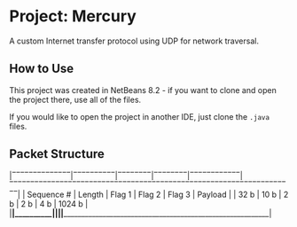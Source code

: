 # Project: Mercury

A custom Internet transfer protocol using UDP for network traversal.

## How to Use

This project was created in NetBeans 8.2 - if you want to clone and open the project there, use all of the files.

If you would like to open the project in another IDE, just clone the `.java` files.

## Packet Structure

|‾‾‾‾‾‾‾‾‾‾‾‾‾‾|‾‾‾‾‾‾‾‾‾‾|‾‾‾‾‾‾‾‾|‾‾‾‾‾‾‾‾|‾‾‾‾‾‾‾‾‾‾‾‾|‾‾‾‾‾‾‾‾‾‾‾‾‾‾‾‾‾‾‾‾‾‾‾‾‾‾‾‾‾‾‾‾‾‾‾‾‾‾‾‾‾‾‾‾‾‾‾‾‾‾‾‾‾‾‾‾‾‾‾‾‾‾‾‾‾‾‾‾|
|  Sequence #  |  Length  | Flag 1 | Flag 2 |   Flag 3   |                              Payload                               |
|     32 b     |   10 b   |  2 b   |  2 b   |    4 b     |                                1024 b                              |
|______________|__________|________|________|____________|____________________________________________________________________|

